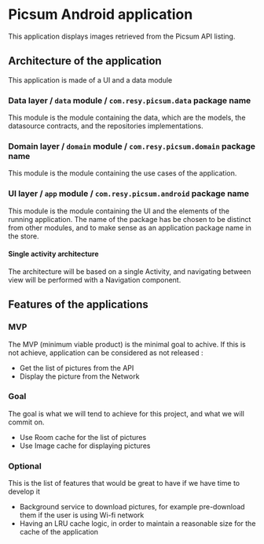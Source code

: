 # Picsum Android application

This application displays images retrieved from the Picsum API listing.

## Architecture of the application

This application is made of a UI and a data module

### Data layer / `data` module / `com.resy.picsum.data` package name

This module is the module containing the data, which are the models, the datasource contracts, and
the repositories implementations.

### Domain layer / `domain` module / `com.resy.picsum.domain` package name

This module is the module containing the use cases of the application.

### UI layer / `app` module / `com.resy.picsum.android` package name

This module is the module containing the UI and the elements of the running application. The name
of the package has be chosen to be distinct from other modules, and to make sense as an application
package name in the store.

#### Single activity architecture

The architecture will be based on a single Activity, and navigating between view will be performed
with a Navigation component.

## Features of the applications

### MVP

The MVP (minimum viable product) is the minimal goal to achive. If this is not achieve, application
can be considered as not released :

* Get the list of pictures from the API
* Display the picture from the Network

### Goal

The goal is what we will tend to achieve for this project, and what we will commit on.

* Use Room cache for the list of pictures
* Use Image cache for displaying pictures

### Optional

This is the list of features that would be great to have if we have time to develop it

* Background service to download pictures, for example pre-download them if the user is using Wi-fi
network
* Having an LRU cache logic, in order to maintain a reasonable size for the cache of the application
